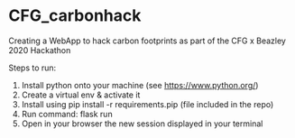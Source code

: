 # CFG_carbonhack
Creating a WebApp to hack carbon footprints as part of the CFG x Beazley 2020 Hackathon

Steps to run:

1. Install python onto your machine (see https://www.python.org/)
2. Create a virtual env & activate it
3. Install using pip install -r requirements.pip (file included in the repo)
4. Run command: flask run 
5. Open in your browser the new session displayed in your terminal
